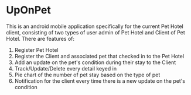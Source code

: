# UpOnPet
This is an android mobile application specifically for the current Pet Hotel client, consisting of two types of user admin of Pet Hotel and Client of Pet Hotel. There are features of:

1. Register Pet Hotel
2. Register the Client and associated pet that checked in to the Pet Hotel
3. Add an update on the pet's condition during their stay to the Client
4. Track/Update/Delete every detail keyed in
5. Pie chart of the number of pet stay based on the type of pet
6. Notification for the client every time there is a new update on the pet's condition
